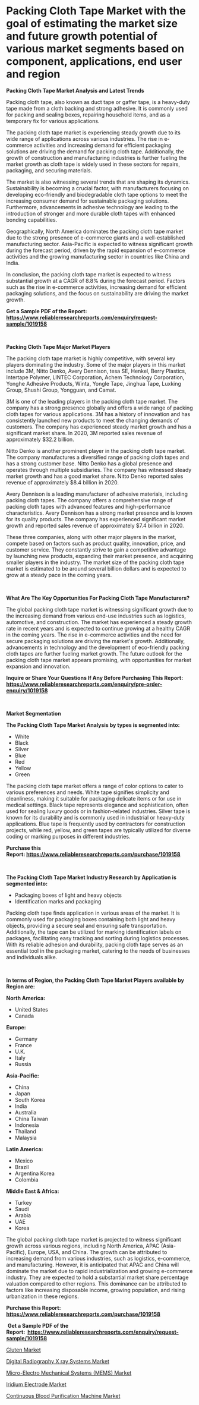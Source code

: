 <p><h1>Packing Cloth Tape Market with the goal of estimating the market size and future growth potential of various market segments based on component, applications, end user and region</h1></p><p><strong>Packing Cloth Tape Market Analysis and Latest Trends</strong></p>
<p><p>Packing cloth tape, also known as duct tape or gaffer tape, is a heavy-duty tape made from a cloth backing and strong adhesive. It is commonly used for packing and sealing boxes, repairing household items, and as a temporary fix for various applications.</p><p>The packing cloth tape market is experiencing steady growth due to its wide range of applications across various industries. The rise in e-commerce activities and increasing demand for efficient packaging solutions are driving the demand for packing cloth tape. Additionally, the growth of construction and manufacturing industries is further fueling the market growth as cloth tape is widely used in these sectors for repairs, packaging, and securing materials.</p><p>The market is also witnessing several trends that are shaping its dynamics. Sustainability is becoming a crucial factor, with manufacturers focusing on developing eco-friendly and biodegradable cloth tape options to meet the increasing consumer demand for sustainable packaging solutions. Furthermore, advancements in adhesive technology are leading to the introduction of stronger and more durable cloth tapes with enhanced bonding capabilities.</p><p>Geographically, North America dominates the packing cloth tape market due to the strong presence of e-commerce giants and a well-established manufacturing sector. Asia-Pacific is expected to witness significant growth during the forecast period, driven by the rapid expansion of e-commerce activities and the growing manufacturing sector in countries like China and India.</p><p>In conclusion, the packing cloth tape market is expected to witness substantial growth at a CAGR of 8.8% during the forecast period. Factors such as the rise in e-commerce activities, increasing demand for efficient packaging solutions, and the focus on sustainability are driving the market growth.</p></p>
<p><strong>Get a Sample PDF of the Report:&nbsp; <a href="https://www.reliableresearchreports.com/enquiry/request-sample/1019158">https://www.reliableresearchreports.com/enquiry/request-sample/1019158</a></strong></p>
<p>&nbsp;</p>
<p><strong>Packing Cloth Tape Major Market Players</strong></p>
<p><p>The packing cloth tape market is highly competitive, with several key players dominating the industry. Some of the major players in this market include 3M, Nitto Denko, Avery Dennison, tesa SE, Henkel, Berry Plastics, Intertape Polymer, LINTEC Corporation, Achem Technology Corporation, Yonghe Adhesive Products, Winta, Yongle Tape, Jinghua Tape, Luxking Group, Shushi Group, Yongguan, and Camat.</p><p>3M is one of the leading players in the packing cloth tape market. The company has a strong presence globally and offers a wide range of packing cloth tapes for various applications. 3M has a history of innovation and has consistently launched new products to meet the changing demands of customers. The company has experienced steady market growth and has a significant market share. In 2020, 3M reported sales revenue of approximately $32.2 billion.</p><p>Nitto Denko is another prominent player in the packing cloth tape market. The company manufactures a diversified range of packing cloth tapes and has a strong customer base. Nitto Denko has a global presence and operates through multiple subsidiaries. The company has witnessed steady market growth and has a good market share. Nitto Denko reported sales revenue of approximately $8.4 billion in 2020.</p><p>Avery Dennison is a leading manufacturer of adhesive materials, including packing cloth tapes. The company offers a comprehensive range of packing cloth tapes with advanced features and high-performance characteristics. Avery Dennison has a strong market presence and is known for its quality products. The company has experienced significant market growth and reported sales revenue of approximately $7.4 billion in 2020.</p><p>These three companies, along with other major players in the market, compete based on factors such as product quality, innovation, price, and customer service. They constantly strive to gain a competitive advantage by launching new products, expanding their market presence, and acquiring smaller players in the industry. The market size of the packing cloth tape market is estimated to be around several billion dollars and is expected to grow at a steady pace in the coming years.</p></p>
<p>&nbsp;</p>
<p><strong>What Are The Key Opportunities For Packing Cloth Tape Manufacturers?</strong></p>
<p><p>The global packing cloth tape market is witnessing significant growth due to the increasing demand from various end-use industries such as logistics, automotive, and construction. The market has experienced a steady growth rate in recent years and is expected to continue growing at a healthy CAGR in the coming years. The rise in e-commerce activities and the need for secure packaging solutions are driving the market's growth. Additionally, advancements in technology and the development of eco-friendly packing cloth tapes are further fueling market growth. The future outlook for the packing cloth tape market appears promising, with opportunities for market expansion and innovation.</p></p>
<p><strong>Inquire or Share Your Questions If Any Before Purchasing This Report: <a href="https://www.reliableresearchreports.com/enquiry/pre-order-enquiry/1019158">https://www.reliableresearchreports.com/enquiry/pre-order-enquiry/1019158</a></strong></p>
<p>&nbsp;</p>
<p><strong>Market Segmentation</strong></p>
<p><strong>The Packing Cloth Tape Market Analysis by types is segmented into:</strong></p>
<p><ul><li>White</li><li>Black</li><li>Silver</li><li>Blue</li><li>Red</li><li>Yellow</li><li>Green</li></ul></p>
<p><p>The packing cloth tape market offers a range of color options to cater to various preferences and needs. White tape signifies simplicity and cleanliness, making it suitable for packaging delicate items or for use in medical settings. Black tape represents elegance and sophistication, often used for sealing luxury goods or in fashion-related industries. Silver tape is known for its durability and is commonly used in industrial or heavy-duty applications. Blue tape is frequently used by contractors for construction projects, while red, yellow, and green tapes are typically utilized for diverse coding or marking purposes in different industries.</p></p>
<p><strong>Purchase this Report:&nbsp;<a href="https://www.reliableresearchreports.com/purchase/1019158">https://www.reliableresearchreports.com/purchase/1019158</a></strong></p>
<p>&nbsp;</p>
<p><strong>The Packing Cloth Tape Market Industry Research by Application is segmented into:</strong></p>
<p><ul><li>Packaging boxes of light and heavy objects</li><li>Identification marks and packaging</li></ul></p>
<p><p>Packing cloth tape finds application in various areas of the market. It is commonly used for packaging boxes containing both light and heavy objects, providing a secure seal and ensuring safe transportation. Additionally, the tape can be utilized for marking identification labels on packages, facilitating easy tracking and sorting during logistics processes. With its reliable adhesion and durability, packing cloth tape serves as an essential tool in the packaging market, catering to the needs of businesses and individuals alike.</p></p>
<p>&nbsp;</p>
<p><strong>In terms of Region, the Packing Cloth Tape Market Players available by Region are:</strong></p>
<p>
    <p> <strong> North America: </strong>
        <ul>
            <li>United States</li>
            <li>Canada</li>
        </ul>
        </p> 
    <p> <strong> Europe: </strong>
        <ul>
            <li>Germany</li>
            <li>France</li>
            <li>U.K.</li>
            <li>Italy</li>
            <li>Russia</li>
        </ul>
        </p> 
    <p> <strong> Asia-Pacific: </strong>
        <ul>
            <li>China</li>
            <li>Japan</li>
            <li>South Korea</li>
            <li>India</li>
            <li>Australia</li>
            <li>China Taiwan</li>
            <li>Indonesia</li>
            <li>Thailand</li>
            <li>Malaysia</li>
        </ul>
        </p> 
    <p> <strong> Latin America: </strong>
        <ul>
            <li>Mexico</li>
            <li>Brazil</li>
            <li>Argentina Korea</li>
            <li>Colombia</li>
        </ul>
        </p> 
    <p> <strong> Middle East & Africa: </strong>
        <ul>
            <li>Turkey</li>
            <li>Saudi</li>
            <li>Arabia</li>
            <li>UAE</li>
            <li>Korea</li>
        </ul>
    </p>
    </p>
<p><p>The global packing cloth tape market is projected to witness significant growth across various regions, including North America, APAC (Asia-Pacific), Europe, USA, and China. The growth can be attributed to increasing demand from various industries, such as logistics, e-commerce, and manufacturing. However, it is anticipated that APAC and China will dominate the market due to rapid industrialization and growing e-commerce industry. They are expected to hold a substantial market share percentage valuation compared to other regions. This dominance can be attributed to factors like increasing disposable income, growing population, and rising urbanization in these regions.</p></p>
<p><strong>Purchase this Report: <a href="https://www.reliableresearchreports.com/purchase/1019158">https://www.reliableresearchreports.com/purchase/1019158</a></strong></p>
<p>&nbsp;<strong>Get a Sample PDF of the Report:&nbsp;&nbsp;<a href="https://www.reliableresearchreports.com/enquiry/request-sample/1019158">https://www.reliableresearchreports.com/enquiry/request-sample/1019158</a></strong></p>
<p><strong></strong></p>
<p><p><a href="https://medium.com/@toneygrimes2023/gluten-market-size-growth-forecast-2023-2030-8da82f78cbf8">Gluten Market</a></p><p><a href="https://www.reportprime.com/digital-radiography-x-ray-systems-r10261">Digital Radiography X ray Systems Market</a></p><p><a href="https://issuu.com/reportprime-2/docs/micro-electro-mechanical-systems-mems-market-size-?fr=xKAE9_zU1NQ">Micro-Electro Mechanical Systems (MEMS) Market</a></p><p><a href="https://www.linkedin.com/pulse/iridium-electrode-market-size-2023-2030-global-industrial-ta6se/">Iridium Electrode Market</a></p><p><a href="https://www.reportprime.com/continuous-blood-purification-machine-r10259">Continuous Blood Purification Machine Market</a></p></p>